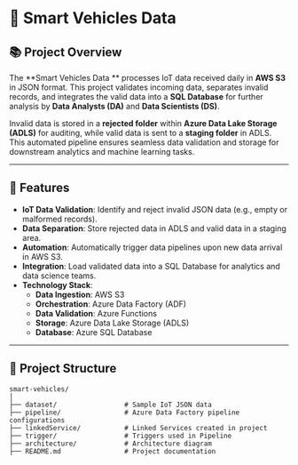 # 🚗 Smart Vehicles Data

## 📚 Project Overview
The **Smart Vehicles Data ** processes IoT data received daily in **AWS S3** in JSON format. This project validates incoming data, separates invalid records, and integrates the valid data into a **SQL Database** for further analysis by **Data Analysts (DA)** and **Data Scientists (DS)**.  

Invalid data is stored in a **rejected folder** within **Azure Data Lake Storage (ADLS)** for auditing, while valid data is sent to a **staging folder** in ADLS. This automated pipeline ensures seamless data validation and storage for downstream analytics and machine learning tasks.

---

## 🚀 Features
- **IoT Data Validation**: Identify and reject invalid JSON data (e.g., empty or malformed records).
- **Data Separation**: Store rejected data in ADLS and valid data in a staging area.
- **Automation**: Automatically trigger data pipelines upon new data arrival in AWS S3.
- **Integration**: Load validated data into a SQL Database for analytics and data science teams.
- **Technology Stack**:
  - **Data Ingestion**: AWS S3
  - **Orchestration**: Azure Data Factory (ADF)
  - **Data Validation**: Azure Functions
  - **Storage**: Azure Data Lake Storage (ADLS)
  - **Database**: Azure SQL Database

---

## 📂 Project Structure
```plaintext
smart-vehicles/
│
├── dataset/                 # Sample IoT JSON data
├── pipeline/                # Azure Data Factory pipeline configurations
├── linkedService/           # Linked Services created in project
├── trigger/                 # Triggers used in Pipeline
├── architecture/            # Architecture diagram
├── README.md                # Project documentation
